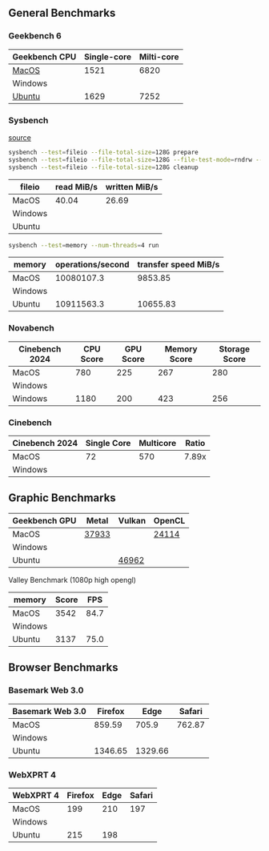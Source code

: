 ## General Benchmarks

### Geekbench 6

| Geekbench CPU                                          | Single-core | Milti-core |
| ------------------------------------------------------ | ----------- | ---------- |
| [MacOS](https://browser.geekbench.com/v6/cpu/9332803)  | 1521        | 6820       |
| Windows                                                |             |            |
| [Ubuntu](https://browser.geekbench.com/v6/cpu/9340751) | 1629        | 7252       |

### Sysbench
[source](https://wiki.gentoo.org/wiki/Sysbench)

```bash
sysbench --test=fileio --file-total-size=128G prepare
sysbench --test=fileio --file-total-size=128G --file-test-mode=rndrw --max-time=300 --max-requests=0 run
sysbench --test=fileio --file-total-size=128G cleanup 
```

| fileio      | read MiB/s | written MiB/s | 
| ----------- | ---------- | ------ |
| MacOS       | 40.04   | 26.69   |
| Windows     |         |         |
| Ubuntu      |     |  |    

```bash
sysbench --test=memory --num-threads=4 run
```

| memory  | operations/second | transfer speed MiB/s | 
| ------- | ----------------- | -------------------- | 
| MacOS   | 10080107.3        | 9853.85              |
| Windows |               |         |
| Ubuntu  | 10911563.3        | 10655.83             |

### Novabench
| Cinebench 2024 | CPU Score | GPU Score | Memory Score | Storage Score |
| -------------- | --------- | --------- | ------------ | ------------- | 
| MacOS          | 780       | 225       | 267          | 280           | 
| Windows        |           |           |              |               | 
| Windows        | 1180      | 200       | 423          | 256           | 

### Cinebench
| Cinebench 2024 | Single Core | Multicore | Ratio |
| -------------- | ----------- | --------- | ----- |
| MacOS          | 72          | 570       | 7.89x | 
| Windows        |             |           |       |   

## Graphic Benchmarks

| Geekbench GPU | Metal      | Vulkan     | OpenCL     | 
| ------------- | ---------- | ---------- | --------------------------------------------------------- |
| MacOS         | [37933](https://browser.geekbench.com/v6/compute/3289995) |            | [24114](https://browser.geekbench.com/v6/compute/3289934) |
| Windows       |            |            |            |
| Ubuntu        |            | [46962](https://browser.geekbench.com/v6/compute/3292510) |            |

Valley Benchmark (1080p high opengl) 

| memory  | Score | FPS | 
| ------- | ---- | ----- | 
| MacOS   | 3542 | 84.7  |
| Windows |      |       |
| Ubuntu  | 3137 | 75.0  |


## Browser Benchmarks 

### Basemark Web 3.0

| Basemark Web 3.0 | Firefox | Edge    | Safari   |
| ---------------- | ------- | ------- | -------- |
| MacOS            | 859.59  | 705.9   | 762.87   |
| Windows          |         |         |          |
| Ubuntu           | 1346.65 | 1329.66 |          |

### WebXPRT 4

| WebXPRT 4        | Firefox | Edge    | Safari   |
| ---------------- | ------- | ------- | -------- |
| MacOS            | 199     | 210     | 197      |
| Windows          |         |         |          |
| Ubuntu           | 215     | 198     |          |
